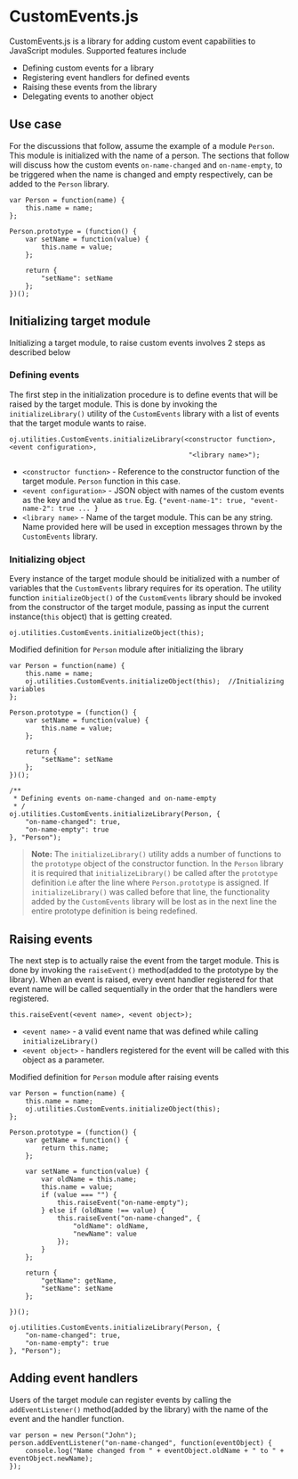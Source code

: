 # CustomEvents.js

CustomEvents.js is a library for adding custom event capabilities to JavaScript modules. Supported features include

* Defining custom events for a library
* Registering event handlers for defined events
* Raising these events from the library
* Delegating events to another object

## Use case
For the discussions that follow, assume the example of a module `Person`. This module is initialized with the name of a person. The sections that follow will discuss how the custom events `on-name-changed` and `on-name-empty`, to be triggered when the name is changed and empty respectively, can be added to the `Person` library.
	
    var Person = function(name) {
        this.name = name;
    };

    Person.prototype = (function() {
        var setName = function(value) {
            this.name = value;
        };

        return {
            "setName": setName
        };
    })(); 

## Initializing target module
Initializing a target module, to raise custom events involves 2 steps as described below
  
### Defining events
The first step in the initialization procedure is to define events that will be raised by the target module. This is done by invoking the `initializeLibrary()` utility of the `CustomEvents` library with a list of events that the target module wants to raise.

	oj.utilities.CustomEvents.initializeLibrary(<constructor function>, <event configuration>,
												 "<library name>");

* `<constructor function>` - Reference to the constructor function of the target module. `Person` function in this case.
* `<event configuration>` - JSON object with names of the custom events as the key and the value as `true`. Eg. `{"event-name-1": true, "event-name-2": true ... }`
* `<library name>` - Name of the target module. This can be any string. Name provided here will be used in exception messages thrown by the `CustomEvents` library.

### Initializing object
Every instance of the target module should be initialized with a number of variables that the `CustomEvents` library requires for its operation. The utility function `initializeObject()` of the `CustomEvents` library should be invoked from the constructor of the target module, passing as input the current instance(`this` object) that is getting created.

	oj.utilities.CustomEvents.initializeObject(this);

Modified definition for `Person` module after initializing the library

	var Person = function(name) {
        this.name = name;
        oj.utilities.CustomEvents.initializeObject(this);  //Initializing variables
    };

    Person.prototype = (function() {
        var setName = function(value) {
            this.name = value;
        };

        return {
            "setName": setName
        };
    })();
	
	/**
	 * Defining events on-name-changed and on-name-empty
	 * /
	oj.utilities.CustomEvents.initializeLibrary(Person, {
	    "on-name-changed": true,
	    "on-name-empty": true
	}, "Person");

> **Note:** The `initializeLibrary()` utility adds a number of functions to the `prototype` object of the constructor function. In the `Person` library it is required that `initializeLibrary()` be called after the `prototype` definition i.e after the line where `Person.prototype` is assigned. If `initializeLibrary()` was called before that line, the functionality added by the `CustomEvents` library will be lost as in the next line the entire prototype definition is being redefined.

## Raising events
The next step is to actually raise the event from the target module. This is done by invoking the `raiseEvent()` method(added to the prototype by the library). When an event is raised, every event handler registered for that event name will be called sequentially in the order that the handlers were registered.

	this.raiseEvent(<event name>, <event object>);

* `<event name>` - a valid event name that was defined while calling `initializeLibrary()`
* `<event object>` - handlers registered for the event will be called with this object as a parameter.

Modified definition for `Person` module after raising events

	var Person = function(name) {
	    this.name = name;
	    oj.utilities.CustomEvents.initializeObject(this);
	};

	Person.prototype = (function() {
	    var getName = function() {
	        return this.name;
	    };
	
	    var setName = function(value) {
	        var oldName = this.name;
	        this.name = value;
	        if (value === "") {
	            this.raiseEvent("on-name-empty");
	        } else if (oldName !== value) {
	            this.raiseEvent("on-name-changed", {
	                "oldName": oldName,
	                "newName": value
	            });
	        }
	    };
	
	    return {
	        "getName": getName,
	        "setName": setName
	    };
	
	})();

	oj.utilities.CustomEvents.initializeLibrary(Person, {
	    "on-name-changed": true,
	    "on-name-empty": true
	}, "Person");

## Adding event handlers
Users of the target module can register events by calling the `addEventListener()` method(added by the library) with the name of the event and the handler function.

	var person = new Person("John");
	person.addEventListener("on-name-changed", function(eventObject) {
		console.log("Name changed from " + eventObject.oldName + " to " + eventObject.newName);
	});
